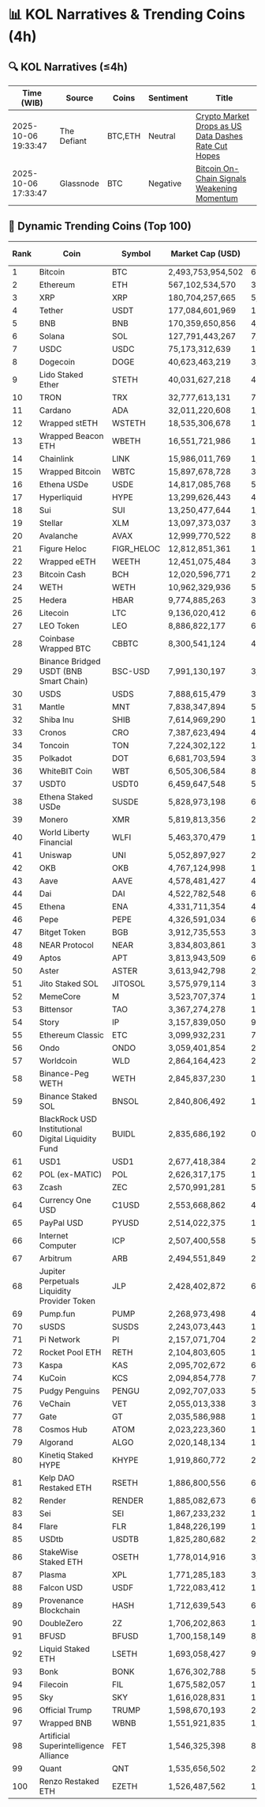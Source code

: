 # 📊 KOL Narratives & Trending Coins (4h)

## 🔍 KOL Narratives (≤4h)

| Time (WIB) | Source | Coins | Sentiment | Title |
|------------|--------|-------|-----------|-------|
| 2025-10-06 19:33:47 | The Defiant | BTC,ETH | Neutral | [Crypto Market Drops as US Data Dashes Rate Cut Hopes](https://thedefiant.io/example1) |
| 2025-10-06 17:33:47 | Glassnode | BTC | Negative | [Bitcoin On-Chain Signals Weakening Momentum](https://glassnode.com/example2) |

## 🚀 Dynamic Trending Coins (Top 100)

| Rank | Coin | Symbol | Market Cap (USD) | 24h Volume (USD) |
|------|------|--------|------------------|------------------|
| 1 | Bitcoin | BTC | 2,493,753,954,502 | 68,958,431,230 |
| 2 | Ethereum | ETH | 567,102,534,570 | 39,884,841,281 |
| 3 | XRP | XRP | 180,704,257,665 | 5,948,735,302 |
| 4 | Tether | USDT | 177,084,601,969 | 124,622,977,598 |
| 5 | BNB | BNB | 170,359,650,856 | 4,186,518,197 |
| 6 | Solana | SOL | 127,791,443,267 | 7,305,686,897 |
| 7 | USDC | USDC | 75,173,312,639 | 11,776,528,031 |
| 8 | Dogecoin | DOGE | 40,623,463,219 | 3,647,611,876 |
| 9 | Lido Staked Ether | STETH | 40,031,627,218 | 40,178,309 |
| 10 | TRON | TRX | 32,777,613,131 | 752,506,547 |
| 11 | Cardano | ADA | 32,011,220,608 | 1,714,201,308 |
| 12 | Wrapped stETH | WSTETH | 18,535,306,678 | 11,235,831 |
| 13 | Wrapped Beacon ETH | WBETH | 16,551,721,986 | 11,773,779 |
| 14 | Chainlink | LINK | 15,986,011,769 | 1,185,901,001 |
| 15 | Wrapped Bitcoin | WBTC | 15,897,678,728 | 305,555,561 |
| 16 | Ethena USDe | USDE | 14,817,085,768 | 536,971,043 |
| 17 | Hyperliquid | HYPE | 13,299,626,443 | 491,078,985 |
| 18 | Sui | SUI | 13,250,477,644 | 1,181,207,969 |
| 19 | Stellar | XLM | 13,097,373,037 | 325,296,839 |
| 20 | Avalanche | AVAX | 12,999,770,522 | 813,631,810 |
| 21 | Figure Heloc | FIGR_HELOC | 12,812,851,361 | 10,282,543 |
| 22 | Wrapped eETH | WEETH | 12,451,075,484 | 36,743,316 |
| 23 | Bitcoin Cash | BCH | 12,020,596,771 | 210,190,828 |
| 24 | WETH | WETH | 10,962,329,936 | 571,174,321 |
| 25 | Hedera | HBAR | 9,774,885,263 | 312,117,233 |
| 26 | Litecoin | LTC | 9,136,020,412 | 670,105,293 |
| 27 | LEO Token | LEO | 8,886,822,177 | 681,065 |
| 28 | Coinbase Wrapped BTC | CBBTC | 8,300,541,124 | 499,605,553 |
| 29 | Binance Bridged USDT (BNB Smart Chain) | BSC-USD | 7,991,130,197 | 3,766,038,205 |
| 30 | USDS | USDS | 7,888,615,479 | 31,272,794 |
| 31 | Mantle | MNT | 7,838,347,894 | 512,476,776 |
| 32 | Shiba Inu | SHIB | 7,614,969,290 | 199,234,437 |
| 33 | Cronos | CRO | 7,387,623,494 | 47,547,622 |
| 34 | Toncoin | TON | 7,224,302,122 | 142,586,564 |
| 35 | Polkadot | DOT | 6,681,703,594 | 350,878,957 |
| 36 | WhiteBIT Coin | WBT | 6,505,306,584 | 86,873,867 |
| 37 | USDT0 | USDT0 | 6,459,647,548 | 570,747,062 |
| 38 | Ethena Staked USDe | SUSDE | 5,828,973,198 | 60,603,747 |
| 39 | Monero | XMR | 5,819,813,356 | 233,926,006 |
| 40 | World Liberty Financial | WLFI | 5,463,370,479 | 172,371,353 |
| 41 | Uniswap | UNI | 5,052,897,927 | 274,018,921 |
| 42 | OKB | OKB | 4,767,124,998 | 153,063,764 |
| 43 | Aave | AAVE | 4,578,481,427 | 401,903,328 |
| 44 | Dai | DAI | 4,522,782,548 | 60,750,558 |
| 45 | Ethena | ENA | 4,331,711,354 | 491,616,461 |
| 46 | Pepe | PEPE | 4,326,591,034 | 624,142,306 |
| 47 | Bitget Token | BGB | 3,912,735,553 | 338,956,172 |
| 48 | NEAR Protocol | NEAR | 3,834,803,861 | 302,415,018 |
| 49 | Aptos | APT | 3,813,943,509 | 687,184,886 |
| 50 | Aster | ASTER | 3,613,942,798 | 2,209,183,118 |
| 51 | Jito Staked SOL | JITOSOL | 3,575,979,114 | 31,011,106 |
| 52 | MemeCore | M | 3,523,707,374 | 15,973,249 |
| 53 | Bittensor | TAO | 3,367,274,278 | 132,568,265 |
| 54 | Story | IP | 3,157,839,050 | 96,023,459 |
| 55 | Ethereum Classic | ETC | 3,099,932,231 | 71,053,605 |
| 56 | Ondo | ONDO | 3,059,401,854 | 284,009,449 |
| 57 | Worldcoin | WLD | 2,864,164,423 | 221,619,594 |
| 58 | Binance-Peg WETH | WETH | 2,845,837,230 | 117,079,662 |
| 59 | Binance Staked SOL | BNSOL | 2,840,806,492 | 16,666,358 |
| 60 | BlackRock USD Institutional Digital Liquidity Fund | BUIDL | 2,835,686,192 | 0.0 |
| 61 | USD1 | USD1 | 2,677,418,384 | 298,877,328 |
| 62 | POL (ex-MATIC) | POL | 2,626,317,175 | 123,527,596 |
| 63 | Zcash | ZEC | 2,570,991,281 | 529,836,583 |
| 64 | Currency One USD | C1USD | 2,553,668,862 | 467,578 |
| 65 | PayPal USD | PYUSD | 2,514,022,375 | 106,574,302 |
| 66 | Internet Computer | ICP | 2,507,400,558 | 53,655,956 |
| 67 | Arbitrum | ARB | 2,494,551,849 | 287,767,372 |
| 68 | Jupiter Perpetuals Liquidity Provider Token | JLP | 2,428,402,872 | 65,973,386 |
| 69 | Pump.fun | PUMP | 2,268,973,498 | 437,122,937 |
| 70 | sUSDS | SUSDS | 2,243,073,443 | 17,434,744 |
| 71 | Pi Network | PI | 2,157,071,704 | 22,268,842 |
| 72 | Rocket Pool ETH | RETH | 2,104,803,605 | 11,533,902 |
| 73 | Kaspa | KAS | 2,095,702,672 | 64,915,746 |
| 74 | KuCoin | KCS | 2,094,854,778 | 7,588,859 |
| 75 | Pudgy Penguins | PENGU | 2,092,707,033 | 501,059,842 |
| 76 | VeChain | VET | 2,055,013,338 | 34,629,406 |
| 77 | Gate | GT | 2,035,586,988 | 15,039,850 |
| 78 | Cosmos Hub | ATOM | 2,023,223,360 | 119,346,417 |
| 79 | Algorand | ALGO | 2,020,148,134 | 108,998,163 |
| 80 | Kinetiq Staked HYPE | KHYPE | 1,919,860,772 | 23,953,155 |
| 81 | Kelp DAO Restaked ETH | RSETH | 1,886,800,556 | 678,586 |
| 82 | Render | RENDER | 1,885,082,673 | 68,871,061 |
| 83 | Sei | SEI | 1,867,233,232 | 173,381,473 |
| 84 | Flare | FLR | 1,848,226,199 | 10,713,758 |
| 85 | USDtb | USDTB | 1,825,280,682 | 2,898,233 |
| 86 | StakeWise Staked ETH | OSETH | 1,778,014,916 | 3,451,464 |
| 87 | Plasma | XPL | 1,771,285,183 | 3,606,764,887 |
| 88 | Falcon USD | USDF | 1,722,083,412 | 16,532,238 |
| 89 | Provenance Blockchain | HASH | 1,712,639,543 | 67,985 |
| 90 | DoubleZero | 2Z | 1,706,202,863 | 144,462,032 |
| 91 | BFUSD | BFUSD | 1,700,158,149 | 8,947,513 |
| 92 | Liquid Staked ETH | LSETH | 1,693,058,427 | 981,948 |
| 93 | Bonk | BONK | 1,676,302,788 | 516,785,980 |
| 94 | Filecoin | FIL | 1,675,582,057 | 179,429,693 |
| 95 | Sky | SKY | 1,616,028,831 | 17,162,782 |
| 96 | Official Trump | TRUMP | 1,598,670,193 | 246,441,876 |
| 97 | Wrapped BNB | WBNB | 1,551,921,835 | 1,746,206,809 |
| 98 | Artificial Superintelligence Alliance | FET | 1,546,325,398 | 81,778,062 |
| 99 | Quant | QNT | 1,535,656,502 | 24,266,462 |
| 100 | Renzo Restaked ETH | EZETH | 1,526,487,562 | 1,654,261 |